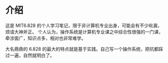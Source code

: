 介绍
===
这是 MIT6.828 的个人学习笔记，限于非计算机专业出身，可能会有不少纰漏，烦请大神斧正。
个人认为，操作系统是计算机专业课之中综合性很强的一门课，牵涉面广，知识点多，相对也非常难学。

大名鼎鼎的 6.828 的最大的特点就是基于实践。自己写一个操作系统，把坑都踩过一遍，自然就明白了。
